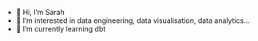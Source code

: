 - 👋 Hi, I’m Sarah
- 👀 I’m interested in data engineering, data visualisation, data analytics...
- 🌱 I’m currently learning dbt

<!---
moenssa/moenssa is a ✨ special ✨ repository because its `README.md` (this file) appears on your GitHub profile.
You can click the Preview link to take a look at your changes.
--->
